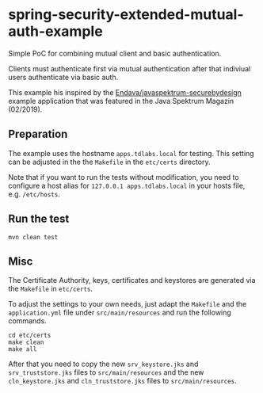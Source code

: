 # spring-security-extended-mutual-auth-example
Simple PoC for combining mutual client and basic authentication.

Clients must authenticate first via mutual authentication after that indiviual users authenticate via basic auth.

This example his inspired by the [Endava/javaspektrum-securebydesign](https://github.com/Endava/javaspektrum-securebydesign)
example application that was featured in the Java Spektrum Magazin (02/2019).

## Preparation
The example uses the hostname `apps.tdlabs.local` for testing. This setting can be adjusted in the the `Makefile`
in the `etc/certs` directory.

Note that if you want to run the tests without modification, you need to configure a host alias for
`127.0.0.1 apps.tdlabs.local` in your hosts file, e.g. `/etc/hosts`.

## Run the test
```
mvn clean test
```

## Misc

The Certificate Authority, keys, certificates and keystores are generated via the `Makefile` in
`etc/certs`.

To adjust the settings to your own needs, just adapt the `Makefile` and the `application.yml` file under `src/main/resources` and run the following commands. 
```
cd etc/certs
make clean
make all
```

After that you need to copy the new `srv_keystore.jks` and `srv_truststore.jks` files to `src/main/resources` and 
the new `cln_keystore.jks` and `cln_truststore.jks` files to `src/main/resources`. 


